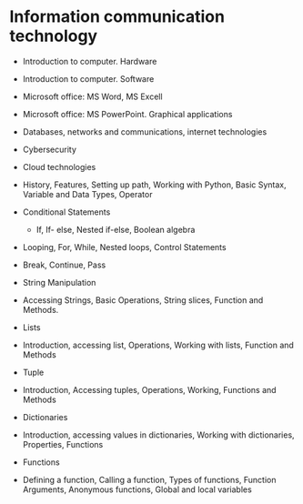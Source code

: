 # Information communication technology

- Introduction to computer. Hardware
- Introduction to computer. Software
- Microsoft office: MS Word, MS Excell
- Microsoft office: MS PowerPoint. Graphical applications

- Databases, networks and communications, internet technologies
- Cybersecurity
- Cloud technologies


- History, Features, Setting up path, Working with Python, Basic Syntax, Variable and Data Types, Operator
- Conditional Statements
  - If, If- else, Nested if-else, Boolean algebra
- Looping, For, While, Nested loops, Control Statements
- Break, Continue, Pass

- String Manipulation
- Accessing Strings, Basic Operations, String slices, Function and Methods.
- Lists
- Introduction, accessing list, Operations, Working with lists, Function and Methods
- Tuple
- Introduction, Accessing tuples, Operations, Working, Functions and Methods
- Dictionaries
- Introduction, accessing values in dictionaries, Working with dictionaries, Properties, Functions
- Functions
- Defining a function, Calling a function, Types of functions, Function Arguments, Anonymous functions, Global and local variables
